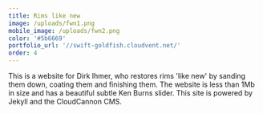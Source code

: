 ```yaml
---
title: Rims like new
image: /uploads/fwn1.png
mobile_image: /uploads/fwn2.png
color: '#5b6669'
portfolio_url: '//swift-goldfish.cloudvent.net/'
order: 4
---
```



This is a website for Dirk Ihmer, who restores rims 'like new' by sanding them down, coating them and finishing them. The website is less than 1Mb in size and has a beautiful subtle Ken Burns slider. This site is powered by Jekyll and the CloudCannon CMS.
